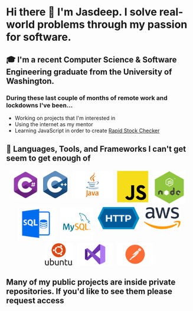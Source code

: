 # Hi there 👋 I'm Jasdeep. I  solve real-world problems through my passion for software. 

<!--
**JasdeepB/JasdeepB** is a ✨ _special_ ✨ repository because its `README.md` (this file) appears on your GitHub profile.

Here are some ideas to get you started:

- 🔭 I’m currently working on ...
- 🌱 I’m currently learning ...
- 👯 I’m looking to collaborate on ...
- 🤔 I’m looking for help with ...
- 💬 Ask me about ...
- 📫 How to reach me: ...
- 😄 Pronouns: ...
- ⚡ Fun fact: ...
-->
## 🎓 I'm a recent Computer Science & Software Engineering graduate from the University of Washington.

### During these last couple of months of remote work and lockdowns I've been...
<ul>
  <li>Working on projects that I'm interested in</li>
  <li>Using the internet as my mentor</li>
  <li>Learning JavaScript in order to create <a href="https://www.rapidstockchecker.com/">Rapid Stock Checker</a></li>
  </ul>

## 🧰 Languages, Tools, and Frameworks I can't get seem to get enough of
<p align="center">
<img src="Images/csharp-e7b8fcd4ce.png" alt="C#" height="76" style="vertical-align:top; margin:4px">
<img src="Images/c-logo-vector.svg" alt="C++" height="74" style="vertical-align:top; margin:4px">
<img src="Images/java_logo_640.jpg" alt="Java" height="74" style="vertical-align:top; margin:4px">
<img src="Images/javascript-542e10ea6e.png" alt="JavaScript" height="85" style="vertical-align:top; margin:4px">
<img src="Images/nodejs-development-services.png" alt="Node.js" height="90" style="vertical-align:top; margin:4px">
<img src="Images/image.png" alt="SQL" height="90" style="vertical-align:top; margin:4px">
<img src="Images/download (1).png" alt="MySQL" height="90" style="vertical-align:top; margin:4px">
<img src="Images/HTTP_logo.svg.png" alt="HTTP" height="60" style="vertical-align:top; margin:4px">
<img src="Images/download.png" alt="AWS" height="60" style="vertical-align:top; margin:4px">
<img src="Images/ubuntu-logo112 (1).png" alt="Ubuntu" height="60" style="vertical-align:top; margin:4px">
<img src="Images/Visual-Studio-Logo.png" alt="Visual Studio" height="60" style="vertical-align:top; margin:4px">
<img src="Images/postman.jpg" alt="Postman" height="60" style="vertical-align:top; margin:4px">
</p>

## Many of my public projects are inside private repositories. If you'd like to see them please request access
